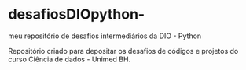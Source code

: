 # desafiosDIOpython-

meu repositório de desafios intermediários da DIO - Python

Repositório criado para depositar os desafios de códigos e projetos do curso Ciência de dados - Unimed BH.


